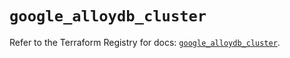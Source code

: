 # `google_alloydb_cluster`

Refer to the Terraform Registry for docs: [`google_alloydb_cluster`](https://registry.terraform.io/providers/hashicorp/google-beta/5.13.0/docs/resources/google_alloydb_cluster).
